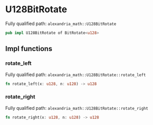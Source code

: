 # U128BitRotate

Fully qualified path: `alexandria_math::U128BitRotate`

```rust
pub impl U128BitRotate of BitRotate<u128>
```

## Impl functions

### rotate_left

Fully qualified path: `alexandria_math::U128BitRotate::rotate_left`

```rust
fn rotate_left(x: u128, n: u128) -> u128
```

### rotate_right

Fully qualified path: `alexandria_math::U128BitRotate::rotate_right`

```rust
fn rotate_right(x: u128, n: u128) -> u128
```

